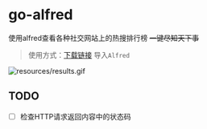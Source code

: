 # go-alfred

使用alfred查看各种社交网站上的热搜排行榜 ~~一键尽知天下事~~

> 使用方式：[下载链接](hot.alfredworkflow) 导入`Alfred`

![resources/results.gif](resources/results.gif)

## TODO

- [ ] 检查HTTP请求返回内容中的状态码

